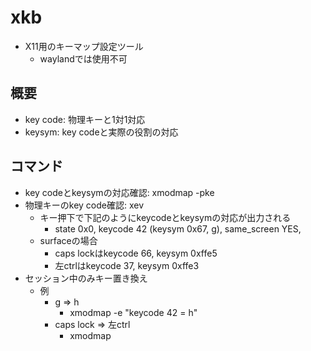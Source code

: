 # xkb

* X11用のキーマップ設定ツール
  * waylandでは使用不可

## 概要

* key code: 物理キーと1対1対応
* keysym: key codeと実際の役割の対応

## コマンド

* key codeとkeysymの対応確認: xmodmap -pke
* 物理キーのkey code確認: xev 
  * キー押下で下記のようにkeycodeとkeysymの対応が出力される
    * state 0x0, keycode 42 (keysym 0x67, g), same_screen YES,
  * surfaceの場合
    * caps lockはkeycode 66, keysym 0xffe5
    * 左ctrlはkeycode 37, keysym 0xffe3
* セッション中のみキー置き換え
  * 例
    * g => h
      * xmodmap -e "keycode 42 = h"
    * caps lock => 左ctrl
      * xmodmap
